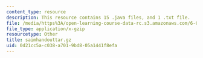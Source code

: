```yaml
---
content_type: resource
description: This resource contains 15 .java files, and 1 .txt file.
file: /media/https%3A/open-learning-course-data-rc.s3.amazonaws.com/6-092-java-preparation-for-6-170-january-iap-2006/0d21cc5ac038a7019bd805a1441f8efa_saimhandouttar.gz
file_type: application/x-gzip
resourcetype: Other
title: saimhandouttar.gz
uid: 0d21cc5a-c038-a701-9bd8-05a1441f8efa
---
```

